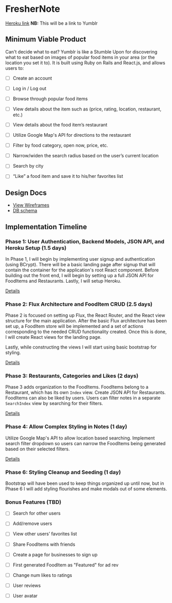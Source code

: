 # FresherNote

[Heroku link][heroku] **NB:** This will be a link to Yumblr

[heroku]: http://www.herokuapp.com

## Minimum Viable Product

Can't decide what to eat? Yumblr is like a Stumble Upon for discovering what to
eat based on images of popular food items in your area (or the location you set
  it to). It is built using Ruby on Rails and React.js, and allows users to:

<!-- This is a Markdown checklist. Use it to keep track of your progress! -->

- [ ] Create an account
- [ ] Log in / Log out
- [ ] Browse through popular food items
- [ ] View details about the item such as (price, rating, location, restaurant, etc.)
- [ ] View details about the food item’s restaurant
- [ ] Utilize Google Map's API for directions to the restaurant
- [ ] Filter by food category, open now, price, etc.
- [ ] Narrow/widen the search radius based on the user’s current location
- [ ] Search by city
- [ ] “Like” a food item and save it to his/her favorites list


## Design Docs
* [View Wireframes][view]
* [DB schema][schema]

[view]: ./docs/views.md
[schema]: ./docs/schema.md

## Implementation Timeline

### Phase 1: User Authentication, Backend Models, JSON API, and Heroku Setup (1.5 days)

In Phase 1, I will begin by implementing user signup and authentication (using
BCrypt). There will be a basic landing page after signup that will contain the
container for the application's root React component. Before building out the
front end, I will begin by setting up a full JSON API for FoodItems and Restaurants.
Lastly, I will setup Heroku.

[Details][phase-one]

### Phase 2: Flux Architecture and FoodItem CRUD (2.5 days)

Phase 2 is focused on setting up Flux, the React Router, and the React view
structure for the main application. After the basic Flux architecture has been
set up, a FoodItem store will be implemented and a set of actions corresponding to
the needed CRUD functionality created. Once this is done, I will create React
views for the landing page.

Lastly, while constructing the views I will start using basic bootstrap for
styling.

[Details][phase-two]

### Phase 3: Restaurants, Categories and Likes (2 days)

Phase 3 adds organization to the FoodItems. FoodItems belong to a Restaurant,
which has its own `Index` view. Create JSON API for Restaurants. FoodItems can
also be liked by users. Users can filter notes in a separate `SearchIndex`
view by searching for their filters.

[Details][phase-three]

### Phase 4: Allow Complex Styling in Notes (1 day)

Utilize Google Map's API to allow location based searching. Implement search
filter dropdown so users can narrow the FoodItems being generated based on their
selected filters.

[Details][phase-four]

### Phase 6: Styling Cleanup and Seeding (1 day)

Bootstrap will have been used to keep things organized up until now, but in
Phase 6 I will add styling flourishes and make modals out of some elements.

### Bonus Features (TBD)
- [ ] Search for other users
- [ ] Add/remove users
- [ ] View other users’ favorites list
- [ ] Share FoodItems with friends
- [ ] Create a page for businesses to sign up
- [ ] First generated FoodItem as "Featured" for ad rev
- [ ] Change num likes to ratings
- [ ] User reviews
- [ ] User avatar


[phase-one]: ./docs/phases/phase1.md
[phase-two]: ./docs/phases/phase2.md
[phase-three]: ./docs/phases/phase3.md
[phase-four]: ./docs/phases/phase4.md
